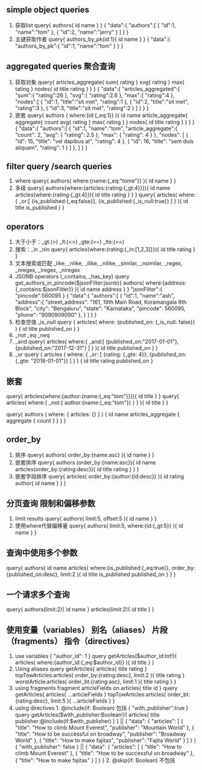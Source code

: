 ## simple object queries
  1. 获取list
  query{
    authors{
      id
      name
    }
  }
  {
    "data":{
      "authors":[
        {
          "id":1,
          "name":"tom"
        },
        {
          "id":2,
          "name":"jerry"
        }
      ]
    }
  }
  2. 主键获取作者
  query{
    authors_by_pk(id:1){
      id
      name
    }
  }
  {
    "data":{
      "authors_by_pk":{
        "id":1,
        "name":"tom"
      }
    }
  }
## aggregated queries 聚合查询
  1. 获取对象
  query{
    articles_aggregate{
      sum{
        rating
      }
      svg{
        rating
      }
      max{
        tating
      }
      nodes{
        id
        title
        rating
      }
    }
  }
  {
    "data":{
      "articles_aggregated":{
        "sum":{
          "rating":26
        },
        "svg":{
          "rating":2.6
        },
        "max":{
          "rating":4
        },
        "nodes":[
          {
            "id":1,
            "title":"sit met",
            "rating":1
          },
          {
            "id":2,
            "title":"sit met",
            "rating":3
          },
          {
            "id":3,
            "title":"sit met",
            "rating":2
          }
        ]
      }
    }
  }
  2. 嵌套
  query{
    authors ( where:{id:{_eq:1}} ){
      id
      name
      article_aggregate{
        aggregate{
          count
          avg{
            rating
          }
          max{
            rating
          }
        }
        nodes{
          id
          title
          rating
        }
      }
    }
  }
  {
    "data":{
      "authors":[
        {
          "id":1,
          "name":"tom",
          "article_aggregate":{
            "count": 2,
            "avg": {
              "rating": 2.5
            },
            "max": {
              "rating": 4
            }
          },
          "nodes": [
            {
              "id": 15,
              "title": "vel dapibus at",
              "rating": 4
            },
            {
              "id": 16,
              "title": "sem duis aliquam",
              "rating": 1
            }
          ]
        },
      ]
    }
  }
## filter query /search queries
  1. where
  query{
    authors(
      where:{name:{_eq:"tome"}}
    ){
      id
      name
    }
  }
  2. 多级
  query{
    authors(where:{articles:{rating:{_gt:4}}}){
      id
      name
      articles(where:{rating:{_gt:4}}){
        id
        title
        rating
      }
    }
  }
  query{
    articles(
      where:{
        _or:[
          {is_published:{_eq:false}},
          {is_published:{_is_null:true}}
        ]
      }
    ){
      id
      title
      is_published
    }
  }
## operators
 1. 大于小于：_gt:(>) _lt:(<>) _gte:(>=) _lte:(<=)
 2. 搜索：_in  _nin
  query{
    articles(where:{rating:{_in:[1,2,3]}}){
      id
      title
      rating
    }
  }
 3. 文本搜索或匹配
     _like, _nlike, _ilike, _nilike, _similar, _nsimilar, _regex, _nregex, _iregex, _niregex
 4. JSONB operators (_contains, _has_key)
    query get_authors_in_pincode($jsonFilter:jsonb){
      authors(
        where:{address:{_contains:$jsonFilter}}
      ){
        id
        name
        address
      }
    }
    "jsonFilter":{
      "pincode":560095
    }
    {
      "data":{
        "authors":[
          {
            "id":1,
            "name":"ash",
            "address":{
              "street_address": "161, 19th Main Road, Koramangala 6th Block",
              "city": "Bengaluru",
              "state": "Karnataka",
              "pincode": 560095,
              "phone": "9090909090"
            },
          }
        ]
      }
    }
 5. 检查空值 _is_null
  query {
    articles(
      where: {published_on: {_is_null: false}}
    ) {
      id
      title
      published_on
    }
  }
 6. _not _eq _neq
 7. _and
    query{
      articles(
        where:{
          _and:[
            {published_on:"2017-01-01"},
            {published_on:"2017-12-31"}
          ]
        }
      ){
        id
        title
        published_on
      }
    }
  8. _or
    query {
    articles (
      where: {
        _or: [
          {rating: {_gte: 4}},
          {published_on: {_gte: "2018-01-01"}}
        ]
      }
    )
    {
      id
      title
      rating
      published_on
    }
## 嵌套
  query{
    articles(where:{author:{name:{_eq:"tom"}}}){
      id
      title
    }
  }
  query{
    articles(
      where:{
        _not:{
          author:{name:{_eq:"tom"}}
        }
      }
    ){
      id
      title
    }
  }
  <!-- 至少有一篇文章 -->
  query{
    authors (
      where: {
        articles: {}
      }
    ) {
      id
      name
      articles_aggregate {
        aggregate {
          count
        }
      }
    }
  }
## order_by
  1. 排序
  query{
    authors(
      order_by:{name:asc}
    ){
      id
      name
    }
  }
  2. 嵌套排序
    query{
      authors (order_by:{name:asc}){
        id
        name
        articles(order_by:{rating:desc}){
          id
          title
          rating
        }
      }
    }
  3. 嵌套字段排序
    query{
      articles(
        order_by:{author:{id:desc}}
      ){
        id
        rating
        author{
          id
          name
        }
      }
    }
## 分页查询 限制和偏移参数
  1. limit results
  query{
    authors(
      limit:5,
      offset:5
      ){
      id
      name
    }
  }
  2. 使用where代替偏移量
    query{
      authors(
        limit:5,
        where:{id:{_gt:5}}
      ){
        id
        name
      }
    }

## 查询中使用多个参数
  query{
    authors{
      id
      name
      articles(
        where:{is_published:{_eq:true}},
        order_by:{published_on:desc},
        limit:2
      ){
        id
        title
        is_published
        published_on
      }
    }
  }
## 一个请求多个查询
  query{
    authors(limit:2){
      id
      name
    }
    articles(limit:2){
      id
      title
    }
  }
## 使用变量（variables） 别名（aliases） 片段（fragments） 指令（directives）
  1. use variables
    {
      "author_id": 1
    }
    query getArticles($author_id:Int!){
      articles(
        where:{author_id:{_eq:$author_id}}
      ){
        id
        title
      }
    }
  2. Using aliases
  query getArticles{
    articles{
      title
      rating
    }
    topTowArticles:articles(
      order_by:{rating:desc},
      limit:2
    ){
      title
      rating
    }
    worstArticle:articles(
      order_bt:{rating:asc},
      limit:1
    ){
      title
      rating
    }
  }
  3. using fragments
    fragment articleFields on articles{
      title
      id
    }
    query getArticles{
      articles{
        ...articleFields
      }
      topTowArticles:articles(
        order_bt:{rating:desc},
        limit:5
      ){
        ...articleFields
      }
    }
  4. using directives
    1. @include(if: Boolean) 包括
      {
        "with_publisher":true
      }
      query getArticles($with_publisher:Boolean!){
        articles{
          title
          publisher:@include(if:$with_publisher)
        }
      }
      ||
      {
        "data": {
          "articles": [
            {
              "title": "How to climb Mount Everest",
              "publisher": "Mountain World"
            },
            {
              "title": "How to be successful on broadway",
              "publisher": "Broadway World"
            },
            {
              "title": "How to make fajitas",
              "publisher": "Fajita World"
            }
          ]
        }
      }
      {
        "with_publisher": false
      }
      ||
      {
        "data": {
          "articles": [
            {
              "title": "How to climb Mount Everest"
            },
            {
              "title": "How to be successful on broadway"
            },
            {
              "title": "How to make fajitas"
            }
          ]
        }
      }
    2. @skip(if: Boolean) 不包括